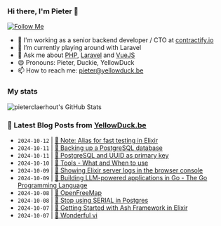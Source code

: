 ### Hi there, I'm Pieter 👋  
[![Follow Me](https://img.shields.io/github/followers/pieterclaerhout?label=Follow&style=social)](https://github.com/pieterclaerhout)

- 🏢 I'm working as a senior backend developer / CTO at [contractify.io](https://contractify.io)
- 🌱 I’m currently playing around with Laravel
- 💬 Ask me about [PHP](https://php.net), [Laravel](http://laravel.com) and [VueJS](https://vuejs.org)
- 😄 Pronouns: Pieter, Duckie, YellowDuck
- 📫 How to reach me: pieter@yellowduck.be

### My stats

![pieterclaerhout's GitHub Stats](https://github-readme-stats.vercel.app/api?username=pieterclaerhout&show_icons=true&count_private=true&line_height=40)

### 📩 Latest Blog Posts from [YellowDuck.be](https://www.yellowduck.be/)
<!-- BLOG-POST-LIST:START -->
- `2024-10-12` | [🔗 Note: Alias for fast testing in Elixir](https://www.yellowduck.be/posts/note-alias-for-fast-testing-in-elixir)  
- `2024-10-11` | [🐥 Backing up a PostgreSQL database](https://www.yellowduck.be/posts/backing-up-a-postgresql-database)  
- `2024-10-11` | [🔗 PostgreSQL and UUID as primary key](https://www.yellowduck.be/posts/postgresql-and-uuid-as-primary-key)  
- `2024-10-10` | [🔗 Tools - What and When to use](https://www.yellowduck.be/posts/tools-what-and-when-to-use-tomas-votruba)  
- `2024-10-09` | [🐥 Showing Elixir server logs in the browser console](https://www.yellowduck.be/posts/showing-elixir-server-logs-in-the-browser-console)  
- `2024-10-09` | [🔗 Building LLM-powered applications in Go - The Go Programming Language](https://www.yellowduck.be/posts/building-llm-powered-applications-in-go-the-go-programming-language)  
- `2024-10-08` | [🔗 OpenFreeMap](https://www.yellowduck.be/posts/openfreemap)  
- `2024-10-08` | [🔗 Stop using SERIAL in Postgres](https://www.yellowduck.be/posts/stop-using-serial-in-postgres)  
- `2024-10-07` | [🔗 Getting Started with Ash Framework in Elixir](https://www.yellowduck.be/posts/getting-started-with-ash-framework-in-elixir)  
- `2024-10-07` | [🔗 Wonderful vi](https://www.yellowduck.be/posts/wonderful-vi)  

<!-- BLOG-POST-LIST:END -->
